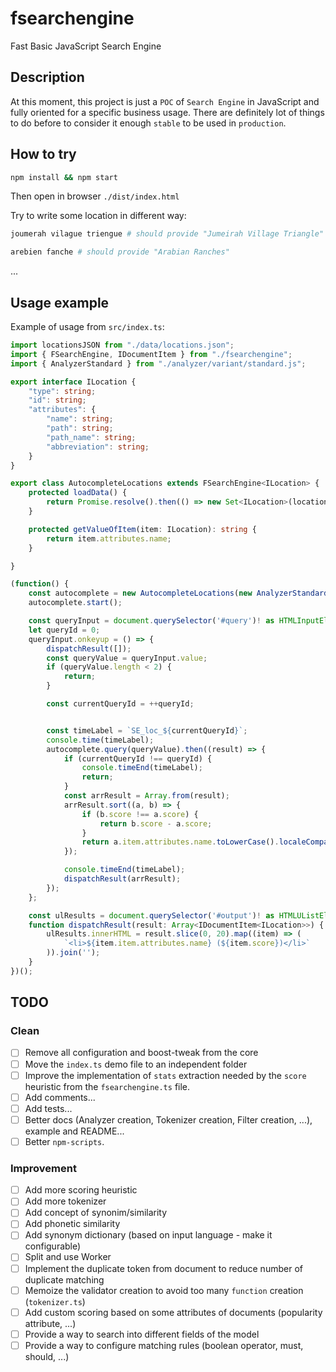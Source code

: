 # fsearchengine
Fast Basic JavaScript Search Engine

## Description
At this moment, this project is just a `POC` of `Search Engine` in JavaScript and fully oriented for a specific business usage.
There are definitely lot of things to do before to consider it enough `stable` to be used in `production`.

## How to try
```sh
npm install && npm start
```

Then open in browser `./dist/index.html`

Try to write some location in different way:
```sh
joumerah vilague triengue # should provide "Jumeirah Village Triangle"
```
```sh
arebien fanche # should provide "Arabian Ranches"
```
...

## Usage example
Example of usage from `src/index.ts`:
```ts
import locationsJSON from "./data/locations.json";
import { FSearchEngine, IDocumentItem } from "./fsearchengine";
import { AnalyzerStandard } from "./analyzer/variant/standard.js";

export interface ILocation {
    "type": string;
    "id": string;
    "attributes": {
        "name": string;
        "path": string;
        "path_name": string;
        "abbreviation": string;
    }
}

export class AutocompleteLocations extends FSearchEngine<ILocation> {
    protected loadData() {
        return Promise.resolve().then(() => new Set<ILocation>(locationsJSON as Array<ILocation>));
    }

    protected getValueOfItem(item: ILocation): string {
        return item.attributes.name;
    }

}

(function() {
    const autocomplete = new AutocompleteLocations(new AnalyzerStandard());
    autocomplete.start();

    const queryInput = document.querySelector('#query')! as HTMLInputElement;
    let queryId = 0;
    queryInput.onkeyup = () => {
        dispatchResult([]);
        const queryValue = queryInput.value;
        if (queryValue.length < 2) {
            return;
        }

        const currentQueryId = ++queryId;


        const timeLabel = `SE_loc_${currentQueryId}`;
        console.time(timeLabel);
        autocomplete.query(queryValue).then((result) => {
            if (currentQueryId !== queryId) {
                console.timeEnd(timeLabel);
                return;
            }
            const arrResult = Array.from(result);
            arrResult.sort((a, b) => {
                if (b.score !== a.score) {
                    return b.score - a.score;
                }
                return a.item.attributes.name.toLowerCase().localeCompare(b.item.attributes.name.toLowerCase());
            });

            console.timeEnd(timeLabel);
            dispatchResult(arrResult);
        });
    };

    const ulResults = document.querySelector('#output')! as HTMLUListElement;
    function dispatchResult(result: Array<IDocumentItem<ILocation>>) {
        ulResults.innerHTML = result.slice(0, 20).map((item) => (
            `<li>${item.item.attributes.name} (${item.score})</li>`
        )).join('');
    }
})();
```

## TODO

### Clean
 * [ ] Remove all configuration and boost-tweak from the core 
 * [ ] Move the `index.ts` demo file to an independent folder
 * [ ] Improve the implementation of `stats` extraction needed by the `score` heuristic from the `fsearchengine.ts` file.
 * [ ] Add comments...
 * [ ] Add tests...
 * [ ] Better docs (Analyzer creation, Tokenizer creation, Filter creation, ...), example and README...
 * [ ] Better `npm-scripts`.

### Improvement
 * [ ] Add more scoring heuristic
 * [ ] Add more tokenizer
 * [ ] Add concept of synonim/similarity
 * [ ] Add phonetic similarity
 * [ ] Add synonym dictionary (based on input language - make it configurable)
 * [ ] Split and use Worker
 * [ ] Implement the duplicate token from document to reduce number of duplicate matching
 * [ ] Memoize the validator creation to avoid too many `function` creation (`tokenizer.ts`)
 * [ ] Add custom scoring based on some attributes of documents (popularity attribute, ...)
 * [ ] Provide a way to search into different fields of the model
 * [ ] Provide a way to configure matching rules (boolean operator, must, should, ...)